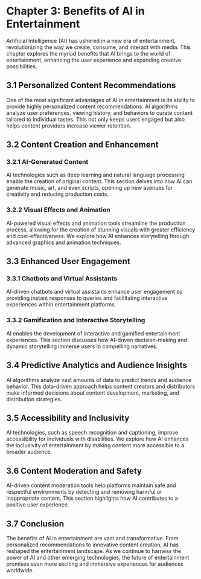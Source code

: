 Chapter 3: Benefits of AI in Entertainment
==========================================

Artificial Intelligence (AI) has ushered in a new era of entertainment, revolutionizing the way we create, consume, and interact with media. This chapter explores the myriad benefits that AI brings to the world of entertainment, enhancing the user experience and expanding creative possibilities.

3.1 Personalized Content Recommendations
----------------------------------------

One of the most significant advantages of AI in entertainment is its ability to provide highly personalized content recommendations. AI algorithms analyze user preferences, viewing history, and behaviors to curate content tailored to individual tastes. This not only keeps users engaged but also helps content providers increase viewer retention.

3.2 Content Creation and Enhancement
------------------------------------

### 3.2.1 AI-Generated Content

AI technologies such as deep learning and natural language processing enable the creation of original content. This section delves into how AI can generate music, art, and even scripts, opening up new avenues for creativity and reducing production costs.

### 3.2.2 Visual Effects and Animation

AI-powered visual effects and animation tools streamline the production process, allowing for the creation of stunning visuals with greater efficiency and cost-effectiveness. We explore how AI enhances storytelling through advanced graphics and animation techniques.

3.3 Enhanced User Engagement
----------------------------

### 3.3.1 Chatbots and Virtual Assistants

AI-driven chatbots and virtual assistants enhance user engagement by providing instant responses to queries and facilitating interactive experiences within entertainment platforms.

### 3.3.2 Gamification and Interactive Storytelling

AI enables the development of interactive and gamified entertainment experiences. This section discusses how AI-driven decision-making and dynamic storytelling immerse users in compelling narratives.

3.4 Predictive Analytics and Audience Insights
----------------------------------------------

AI algorithms analyze vast amounts of data to predict trends and audience behavior. This data-driven approach helps content creators and distributors make informed decisions about content development, marketing, and distribution strategies.

3.5 Accessibility and Inclusivity
---------------------------------

AI technologies, such as speech recognition and captioning, improve accessibility for individuals with disabilities. We explore how AI enhances the inclusivity of entertainment by making content more accessible to a broader audience.

3.6 Content Moderation and Safety
---------------------------------

AI-driven content moderation tools help platforms maintain safe and respectful environments by detecting and removing harmful or inappropriate content. This section highlights how AI contributes to a positive user experience.

3.7 Conclusion
--------------

The benefits of AI in entertainment are vast and transformative. From personalized recommendations to innovative content creation, AI has reshaped the entertainment landscape. As we continue to harness the power of AI and other emerging technologies, the future of entertainment promises even more exciting and immersive experiences for audiences worldwide.
